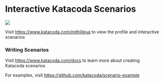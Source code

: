 # Interactive Katacoda Scenarios

[![](http://shields.katacoda.com/katacoda/mithilleua/count.svg)](https://www.katacoda.com/mithilleua "Get your profile on Katacoda.com")

Visit https://www.katacoda.com/mithilleua to view the profile and interactive scenarios

### Writing Scenarios
Visit https://www.katacoda.com/docs to learn more about creating Katacoda scenarios

For examples, visit https://github.com/katacoda/scenario-example
